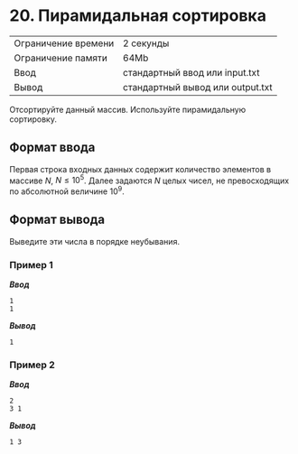 # 20. Пирамидальная сортировка

|                   |                                |
|-------------------|--------------------------------|
|Ограничение времени|2 секунды                       |
|Ограничение памяти |64Mb                            |
|Ввод               |стандартный ввод или input.txt  |
|Вывод              |стандартный вывод или output.txt|

Отсортируйте данный массив. Используйте пирамидальную сортировку.

## Формат ввода

Первая строка входных данных содержит количество элементов в массиве $N$, $N ≤ 10^{5}$. Далее задаются $N$ целых чисел, не превосходящих по абсолютной величине $10^{9}$.

## Формат вывода

Выведите эти числа в порядке неубывания.

### Пример 1

***Ввод***

```text
1
1
```

***Вывод***

```text
1
```

### Пример 2

***Ввод***

```text
2
3 1
```

***Вывод***

```text
1 3
```
